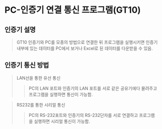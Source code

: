 # PC-인증기 연결 통신 프로그램(GT10)
## 인증기 설명
> GT10 인증기와 PC를 모종의 방법으로 연결한 뒤 프로그램을 실행시키면 인증기 내부에 있는 데이터를 PC에서 보거나 Excel로 된 데이터를 다운받을 수 있음.
## 인증기 통신 방법
> LAN선을 통한 유선 통신
> > PC의 LAN 포트와 인증기의 LAN 포트를 서로 같은 공유기에다 물려주고 프로그램을 실행하면 통신이 가능함.

> RS232를 통한 시리얼 통신
> > PC의 RS-232포트와 인증기의 RS-232단자를 서로 연결하고 프로그램을 실행하면 시리얼 통신이 가능함.
